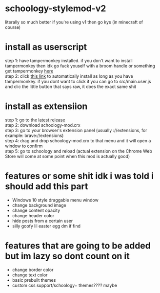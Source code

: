 # schoology-stylemod-v2
literally so much better if you're using v1 then go kys (in minecraft of course)

# install as userscript
step 1: have tampermonkey installed. if you don't want to install tampermonkey then idk go fuck youself with a broom handle or something <br>
get tampermonkey [here](https://www.tampermonkey.net/) <br>
step 2: click [this link](https://github.com/bean-frog/schoology-stylemod-v2/raw/main/src/main-obf.user.js) to automatically install as long as you have tampermonkey. if you dont want to click it you can go to src/main.user.js and clic the little button that says raw, it does the exact same shit

# install as extensiion
step 1: go to the [latest release](https://github.com/bean-frog/schoology-stylemod-v2/releases/latest) <br>
step 2: download schoology-mod.crx <br>
step 3: go to your browser's extension panel (usually <browser name>://extensions, for example: brave://extensions) <br>
step 4: drag and drop schoology-mod.crx to that menu and it will open a window to confirm <br>
step 5: go to schoology and reload
  (actual extension on the Chrome Web Store will come at some point when this mod is actually good)
  
# features or some shit idk i was told i should add this part
  - Windows 10 style draggable menu window<br>
  - change background image
  - change content opacity
  - change header color
  - hide posts from a certain user
  - silly goofy lil easter egg dm if find
 
  
# features that are going to be added but im lazy so dont count on it
  - change border color
  - change text color
  - basic prebuilt themes
  - custom css support/schoology+ themes???? maybe
  
